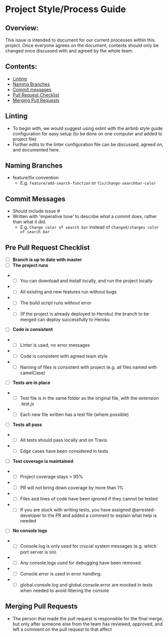 # Project Style/Process Guide

## Overview:
This issue is intended to document for our current processes within this project. Once everyone agrees on the document, contents should only be changed once discussed with and agreed by the whole team.

## Contents:
- [Linting](#Linting)
- [Naming Branches](#Naming-Branches)
- [Commit messages](#Commit-Messages)
- [Pull Request Checklist](#Pull-Request-Checklist)
- [Merging Pull Requests](#Merging-Pull-Requests)

## Linting
- To begin with, we would suggest using eslint with the airbnb style guide configuration for easy setup (to be done on one computer and added to project file)
- Further edits to the linter configuration file can be discussed, agreed on, and documented here.


## Naming Branches
- feature/fix convention
    - E.g. ```feature/add-search-function``` or ```fix/change-searchbar-color```

## Commit Messages
- Should include issue #
- Written with 'imperative tone' to describe what a commit does, rather than what it did. 
    - E.g. ```Change color of search bar``` instead of ```Changed/changes color of search bar```
    
## Pre Pull Request Checklist

- [ ] **Branch is up to date with master**
- [ ] **The project runs**
- - [ ] You can download and install locally, and run the project locally
- - [ ] All existing and new features run without bugs
- - [ ] The build script runs without error
- - [ ] (If the project is already deployed to Heroku) the branch to be merged can deploy successfully to Heroku
- [ ] **Code is consistent**
- - [ ] Linter is used, no error messages
- - [ ] Code is consistent with agreed team style
- - [ ] Naming of files is consistent with project (e.g. all files named with camelCase)
- [ ] **Tests are in place**
- - [ ] Test file is in the same folder as the original file, with the extension .test.js
- - [ ] Each new file written has a test file (where possible)
- [ ] **Tests all pass**
- - [ ] All tests should pass locally and on Travis
- - [ ] Edge cases have been considered in tests
- [ ] **Test coverage is maintained**
- - [ ] Project coverage stays > 95%
- - [ ] PR will not bring down coverage by more than 1%
- - [ ] Files and lines of code have been ignored if they cannot be tested
- - [ ] If you are stuck with writing tests, you have assigned @arrested-developer to the PR and added a comment to explain what help is needed
- [ ] **No console logs**
- - [ ] Console.log is only used for crucial system messages (e.g. which port server is on).
- - [ ] Any console.logs used for debugging have been removed.
- - [ ] Console.error is used in error handling.
- - [ ] global.console.log and global.console.error are mocked in tests when needed to avoid littering the console

## Merging Pull Requests

- The person that made the pull request is responsible for the final merge, but only after someone else from the team has reviewed, approved, and left a comment on the pull request to that affect


